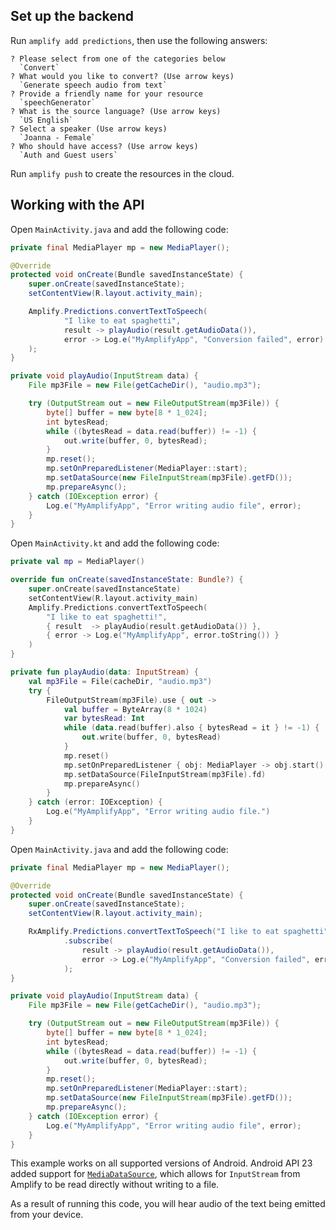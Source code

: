 ## Set up the backend

Run `amplify add predictions`, then use the following answers:

```console
? Please select from one of the categories below
  `Convert`
? What would you like to convert? (Use arrow keys)
  `Generate speech audio from text`
? Provide a friendly name for your resource
  `speechGenerator`
? What is the source language? (Use arrow keys)
  `US English`
? Select a speaker (Use arrow keys)
  `Joanna - Female`
? Who should have access? (Use arrow keys)
  `Auth and Guest users`
```

Run `amplify push` to create the resources in the cloud.

## Working with the API

<amplify-block-switcher>
<amplify-block name="Java">

Open `MainActivity.java` and add the following code:

```java
private final MediaPlayer mp = new MediaPlayer();

@Override
protected void onCreate(Bundle savedInstanceState) {
    super.onCreate(savedInstanceState);
    setContentView(R.layout.activity_main);

    Amplify.Predictions.convertTextToSpeech(
            "I like to eat spaghetti",
            result -> playAudio(result.getAudioData()),
            error -> Log.e("MyAmplifyApp", "Conversion failed", error)
    );
}

private void playAudio(InputStream data) {
    File mp3File = new File(getCacheDir(), "audio.mp3");

    try (OutputStream out = new FileOutputStream(mp3File)) {
        byte[] buffer = new byte[8 * 1_024];
        int bytesRead;
        while ((bytesRead = data.read(buffer)) != -1) {
            out.write(buffer, 0, bytesRead);
        }
        mp.reset();
        mp.setOnPreparedListener(MediaPlayer::start);
        mp.setDataSource(new FileInputStream(mp3File).getFD());
        mp.prepareAsync();
    } catch (IOException error) {
        Log.e("MyAmplifyApp", "Error writing audio file", error);
    }
}
```

</amplify-block>
<amplify-block name="Kotlin">

Open `MainActivity.kt` and add the following code:

```kotlin
private val mp = MediaPlayer()

override fun onCreate(savedInstanceState: Bundle?) {
    super.onCreate(savedInstanceState)
    setContentView(R.layout.activity_main)
    Amplify.Predictions.convertTextToSpeech(
        "I like to eat spaghetti!",
        { result  -> playAudio(result.getAudioData()) },
        { error -> Log.e("MyAmplifyApp", error.toString()) }
    )
}

private fun playAudio(data: InputStream) {
    val mp3File = File(cacheDir, "audio.mp3")
    try {
        FileOutputStream(mp3File).use { out ->
            val buffer = ByteArray(8 * 1024)
            var bytesRead: Int
            while (data.read(buffer).also { bytesRead = it } != -1) {
                out.write(buffer, 0, bytesRead)
            }
            mp.reset()
            mp.setOnPreparedListener { obj: MediaPlayer -> obj.start() }
            mp.setDataSource(FileInputStream(mp3File).fd)
            mp.prepareAsync()
        }
    } catch (error: IOException) {
        Log.e("MyAmplifyApp", "Error writing audio file.")
    }
}
```

</amplify-block>
<amplify-block name="RxJava">

Open `MainActivity.java` and add the following code:

```java
private final MediaPlayer mp = new MediaPlayer();

@Override
protected void onCreate(Bundle savedInstanceState) {
    super.onCreate(savedInstanceState);
    setContentView(R.layout.activity_main);

    RxAmplify.Predictions.convertTextToSpeech("I like to eat spaghetti")
            .subscribe(
                result -> playAudio(result.getAudioData()),
                error -> Log.e("MyAmplifyApp", "Conversion failed", error)
            );
}

private void playAudio(InputStream data) {
    File mp3File = new File(getCacheDir(), "audio.mp3");

    try (OutputStream out = new FileOutputStream(mp3File)) {
        byte[] buffer = new byte[8 * 1_024];
        int bytesRead;
        while ((bytesRead = data.read(buffer)) != -1) {
            out.write(buffer, 0, bytesRead);
        }
        mp.reset();
        mp.setOnPreparedListener(MediaPlayer::start);
        mp.setDataSource(new FileInputStream(mp3File).getFD());
        mp.prepareAsync();
    } catch (IOException error) {
        Log.e("MyAmplifyApp", "Error writing audio file", error);
    }
}
```

</amplify-block>
</amplify-block-switcher>

This example works on all supported versions of Android. Android API 23 added support for [`MediaDataSource`](https://developer.android.com/reference/android/media/MediaDataSource), which allows for `InputStream` from Amplify to be read directly without writing to a file.

As a result of running this code, you will hear audio of the text being emitted from your device.
